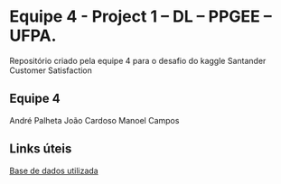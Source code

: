 # Equipe 4 - Project 1 – DL – PPGEE – UFPA.
Repositório criado pela equipe 4 para o desafio do kaggle Santander Customer Satisfaction

## Equipe 4
André Palheta
João Cardoso
Manoel Campos

## Links úteis
[Base de dados utilizada](https://www.kaggle.com/competitions/santander-customer-satisfaction)
